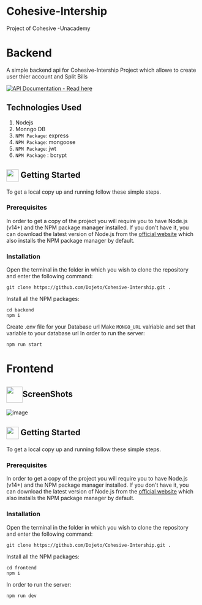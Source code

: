 # Cohesive-Intership
Project of Cohesive -Unacademy

# Backend

A simple backend api for Cohesive-Intership Project which allowe to create user thier account and Split Bills

[![API Documentation - Read here](https://img.shields.io/static/v1?label=API+Documentation&message=Read+here&color=2ea44f&style=for-the-badge&logo=postman&logoColor=orange)](https://documenter.getpostman.com/view/23795265/2s8ZDR6QtX)

## Technologies Used
1. Nodejs
2. Monngo DB
3. `NPM Package`: express
4. `NPM Package`: mongoose
5. `NPM Package`: jwt
6. `NPM Package` : bcrypt

<!-- GETTING STARTED -->
## <img align="center" src="https://cdn.iconscout.com/icon/free/png-512/laptop-user-1-1179329.png" width="32" height="32"> Getting Started

To get a local copy up and running follow these simple steps.
### Prerequisites
In order to get a copy of the project you will require you to have Node.js (v14+) and the NPM package manager installed. If you don't have it, you can download the latest version of Node.js from the [official website](https://nodejs.org/en/download/) which also installs the NPM package manager by default.
### Installation
Open the terminal in the folder in which you wish to clone the repository and enter the following command:
``` 
git clone https://github.com/Dojeto/Cohesive-Intership.git .
```
Install all the NPM packages:
```
cd backend
npm i
```
Create .env file for your Database url
Make `MONGO_URL` valriable and set that variable to your database url
In order to run the server:
```
npm run start
```
# Frontend

<!-- SCREENSHOTS -->
## <img src="https://user-images.githubusercontent.com/81398258/193457879-3112522a-c6e0-46f9-989b-e6767869e831.png" align ="center" width="42" height="42">ScreenShots

![image](https://user-images.githubusercontent.com/81398258/211791859-c236ee95-1001-4d2e-b8bd-1c98ebe28c30.png)

<!-- GETTING STARTED -->
## <img align="center" src="https://cdn.iconscout.com/icon/free/png-512/laptop-user-1-1179329.png" width="32" height="32"> Getting Started

To get a local copy up and running follow these simple steps.
### Prerequisites
In order to get a copy of the project you will require you to have Node.js (v14+) and the NPM package manager installed. If you don't have it, you can download the latest version of Node.js from the [official website](https://nodejs.org/en/download/) which also installs the NPM package manager by default.
### Installation
Open the terminal in the folder in which you wish to clone the repository and enter the following command:
``` 
git clone https://github.com/Dojeto/Cohesive-Intership.git .
```
Install all the NPM packages:
```
cd frontend
npm i
```
In order to run the server:
```
npm run dev
```
